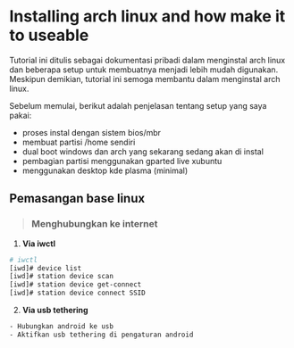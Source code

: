 # Installing arch linux and how make it to useable

Tutorial ini ditulis sebagai dokumentasi pribadi dalam menginstal arch linux dan beberapa setup untuk membuatnya menjadi lebih mudah digunakan. Meskipun demikian, tutorial ini semoga membantu dalam menginstal arch linux.

Sebelum memulai,
berikut adalah penjelasan tentang setup yang saya pakai:

- proses instal dengan sistem bios/mbr
- membuat partisi /home sendiri
- dual boot windows dan arch yang sekarang sedang akan di instal
- pembagian partisi menggunakan gparted live xubuntu
- menggunakan desktop kde plasma (minimal)

## Pemasangan base linux
> ### Menghubungkan ke internet

1. **Via iwctl**

```bash
# iwctl
[iwd]# device list
[iwd]# station device scan
[iwd]# station device get-connect
[iwd]# station device connect SSID
```
2. **Via usb tethering**

```bash
- Hubungkan android ke usb
- Aktifkan usb tethering di pengaturan android
```
